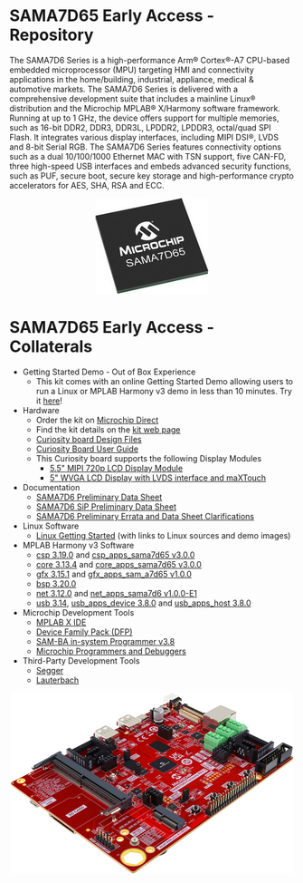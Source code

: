 # SAMA7D65 Early Access - Repository

The SAMA7D6 Series is a high-performance Arm® Cortex®-A7 CPU-based embedded microprocessor (MPU) targeting HMI and connectivity applications in the home/building, industrial, appliance, medical & automotive markets.
The SAMA7D6 Series is delivered with a comprehensive development suite that includes a mainline Linux® distribution and the Microchip MPLAB® X/Harmony software framework.
Running at up to 1 GHz, the device offers support for multiple memories, such as 16-bit DDR2, DDR3, DDR3L, LPDDR2, LPDDR3, octal/quad SPI Flash. It integrates various display interfaces, including MIPI DSI®, LVDS and 8-bit Serial RGB.
The SAMA7D6 Series features connectivity options such as a dual 10/100/1000 Ethernet MAC with TSN support, five CAN-FD, three high-speed USB interfaces and embeds advanced security functions, such as PUF, secure boot, secure key storage and high-performance crypto accelerators for AES, SHA, RSA and ECC.

<p align="center"><img src="SAMA7D65.jpg" /></p>

# SAMA7D65 Early Access - Collaterals
* Getting Started Demo - Out of Box Experience
  * This kit comes with an online Getting Started Demo allowing users to run a Linux or MPLAB Harmony v3 demo in less than 10 minutes. Try it [here](https://developerhelp.microchip.com/xwiki/bin/view/software-tools/32-bit-kits/sama7d65-ea-curiosity/)!
* Hardware
  * Order the kit on [Microchip Direct](https://www.microchipdirect.com/dev-tools/EA89C15A)
  * Find the kit details on the [kit web page](https://www.microchip.com/en-us/development-tool/EA89C15A)
  * [Curiosity board Design Files](Hardware/)
  * [Curiosity Board User Guide](Hardware/)
  * This Curiosity board supports the following Display Modules
    * [5.5" MIPI 720p LCD Display Module](https://www.microchip.com/en-us/development-tool/AC40T08A)
	* [5" WVGA LCD Display with LVDS interface and maXTouch](https://www.microchip.com/en-us/development-tool/AC69T88A)
* Documentation
  * [SAMA7D6 Preliminary Data Sheet](Documentation/)
  * [SAMA7D6 SiP Preliminary Data Sheet](Documentation/)
  * [SAMA7D6 Preliminary Errata and Data Sheet Clarifications](Documentation/)
* Linux Software
  * [Linux Getting Started](Linux/)  (with links to Linux sources and demo images)
* MPLAB Harmony v3 Software
  * [csp 3.19.0](https://github.com/Microchip-MPLAB-Harmony/csp) and [csp_apps_sama7d65 v3.0.0](https://github.com/Microchip-MPLAB-Harmony/csp_apps_sama7d65)
  * [core 3.13.4](https://github.com/Microchip-MPLAB-Harmony/core) and [core_apps_sama7d65 v3.0.0](https://github.com/Microchip-MPLAB-Harmony/core_apps_sama7d65)
  * [gfx 3.15.1](https://github.com/Microchip-MPLAB-Harmony/gfx) and [gfx_apps_sam_a7d65 v1.0.0](https://github.com/Microchip-MPLAB-Harmony/gfx_apps_sam_a7d65)
  * [bsp 3.20.0](https://github.com/Microchip-MPLAB-Harmony/bsp)
  * [net 3.12.0](https://github.com/Microchip-MPLAB-Harmony/net) and [net_apps_sama7d6 v1.0.0-E1](https://github.com/Microchip-MPLAB-Harmony/net_apps_sama7d6)
  * [usb 3.14](https://github.com/Microchip-MPLAB-Harmony/usb), [usb_apps_device 3.8.0](https://github.com/Microchip-MPLAB-Harmony/usb_apps_device) and [usb_apps_host 3.8.0](https://github.com/Microchip-MPLAB-Harmony/usb_apps_host)
* Microchip Development Tools
  * [MPLAB X IDE](https://www.microchip.com/en-us/tools-resources/develop/mplab-x-ide)
  * [Device Family Pack (DFP)](https://packs.download.microchip.com/#collapse-Microchip-SAMA7D65-DFP-pdsc)
  * [SAM-BA in-system Programmer v3.8](https://www.microchip.com/en-us/development-tool/SAM-BA-IN-SYSTEM-PROGRAMMER)
  * [Microchip Programmers and Debuggers](https://www.microchip.com/en-us/tools-resources/debug/programmers-debuggers)
* Third-Party Development Tools
  * [Segger](https://www.segger.com/supported-devices/microchip/atsama7)
  * [Lauterbach](https://www.lauterbach.com/supported-platforms/chips/atsama7d65)


 <p align="center"><img src="SAMA7D65_Curiosity_board_rev2.png" /></p>